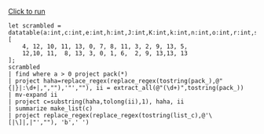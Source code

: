 [Click to run](https://dataexplorer.azure.com/clusters/help/databases/Samples?query=H4sIAAAAAAAAA42Q207DMAyG7%2FsUVm%2BaQJBWxnFoaNfwCNtUpalZw3pSmrEJwrvjehswrmjlr4n9%2F6mdCj30xuk6r7CAKRTa00sboSe28cowkVkyn5jPzDWzYbZMx%2ByZnrlh5tg0FrOt7rMSHZ8no3kE9FwpSC8pRhQpxVgBLW8V3O0TtKfy%2Fb5yrdhDhqOeZWOWDRkFN5T7NgyVdBwtH6KfKaMAL7YpYDt0AhoeYQSda1%2FReOi0WYszOWiOqVKXeuqwq7TBzOEKd%2BJ059veO9usxGDOpJrFH%2BEzTBbFeVCximOpkjjhL1hLd4w777Txma4qMYsF6WSs%2FhwiqYH67QJ3naZOrf3Vj5n2m%2FwgHnoja9XS2lqpUvoH5%2FaWflPX2tl3hFqvMats74U5Ge5fcw2%2BzNBgyWIeFsugwnGeJE9UAon8AmKMIK1HAgAA)

```
let scrambled = datatable(a:int,c:int,e:int,h:int,J:int,K:int,k:int,n:int,o:int,r:int,s:int,t:int,u:int,bennie_was_here:int)
[
    4, 12, 10, 11, 13, 0, 7, 8, 11, 3, 2, 9, 13, 5,
    12,10, 11,  8, 13, 3, 0, 1, 6,  2, 9, 13,13, 13
];
scrambled 
| find where a > 0 project pack(*) 
| project haha=replace_regex(replace_regex(tostring(pack_),@"{|}|:\d+|,",""),'"',""), ii = extract_all(@"(\d+)",tostring(pack_))
| mv-expand ii
| project c=substring(haha,tolong(ii),1), haha, ii
| summarize make_list(c) 
| project replace_regex(replace_regex(tostring(list_c),@'\[|\]|,|"',""), 'b',' ')
```